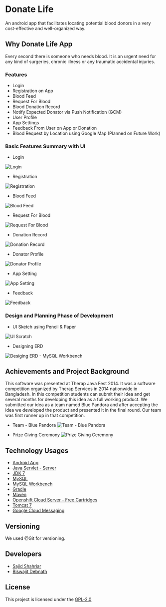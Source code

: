 # Donate Life

An android app that facilitates locating potential blood donors in a very cost-effective and well-organized way.

## Why Donate Life App
Every second there is someone who needs blood. It is an urgent need for any kind of surgeries, chronic illness or any traumatic accidental injuries.

### Features
* Login
* Registration on App
* Blood Feed
* Request For Blood
* Blood Donation Record
* Notify Expected Donator via Push Notification (GCM)
* User Profile
* App Settings
* Feedback From User on App or Donation
* Blood Request by Location using Google Map (Planned on Future Work)

### Basic Features Summary with UI

* Login

![Login](https://github.com/coderbdsust/Donate_Life/blob/master/features-images/UI-01.jpg)

* Registration

![Registration](https://github.com/coderbdsust/Donate_Life/blob/master/features-images/UI-02.jpg)

* Blood Feed

![Blood Feed](https://github.com/coderbdsust/Donate_Life/blob/master/features-images/UI-03.jpg)

* Request For Blood

![Request For Blood](https://github.com/coderbdsust/Donate_Life/blob/master/features-images/UI-04.jpg)

* Donation Record

![Donation Record](https://github.com/coderbdsust/Donate_Life/blob/master/features-images/UI-05.jpg)

* Donator Profile

![Donator Profile](https://github.com/coderbdsust/Donate_Life/blob/master/features-images/UI-06.jpg)

* App Setting

![App Setting](https://github.com/coderbdsust/Donate_Life/blob/master/features-images/UI-07.jpg)

* Feedback

![Feedback](https://github.com/coderbdsust/Donate_Life/blob/master/features-images/UI-08.jpg)

### Design and Planning Phase of Development

* UI Sketch using Pencil & Paper

![UI Scratch](https://github.com/coderbdsust/Donate_Life/blob/master/features-images/Design-UI-Sketch.png)

* Designing ERD

![Desiging ERD - MySQL Workbench](https://github.com/coderbdsust/Donate_Life/blob/master/features-images/Design-ERD.jpg)

## Achievements and Project Background
This software was presented at Therap Java Fest 2014. It was a software competition organized by Therap Services in 2014 nationwide in Bangladesh. In this competition students can submit their idea and get several months for developing this idea as a full working product. We submitted our idea as a team named Blue Pandora and after accepting the idea we developed the product and presented it in the final round. Our team was first runner up in that competition.  

* Team - Blue Pandora
![Team - Blue Pandora](https://github.com/coderbdsust/Donate_Life/blob/master/features-images/Donate-Life-Developer.jpg "Blue Pandora")

* Prize Giving Ceremony
![Prize Giving Ceremony](https://github.com/coderbdsust/Donate_Life/blob/master/features-images/Prize-Giving.jpg "Therap Java Fest 2014 Prize Giving Ceremony")

## Technology Usages

* [Android App](https://developer.android.com/ "Android Developer Page")
* [Java Servlet - Server](https://www.oracle.com/java/technologies/java-servlet-tec.html "Java Servlet")
* [JDK 7](https://www.oracle.com/de/java/technologies/javase/javase7-archive-downloads.html "JDK 7 Homepage")
* [MySQL](https://www.mysql.com/ "MySQL")
* [MySQL Workbench](https://www.mysql.com/products/workbench/ "MySQL Workbench")
* [Gradle](https://gradle.org/ "Gradle Homepage")
* [Maven](https://maven.apache.org/ "Maven Homepage")
* [Openshift Cloud Server - Free Cartridges](https://docs.openshift.com/ "Openshift Cloud Server")
* [Tomcat 7](http://tomcat.apache.org/tomcat-7.0-doc/ "Tomcat 7 Homepage")
* [Google Cloud Messaging](https://developers.google.com/cloud-messaging "GCM Homepage")

## Versioning

We used @Git for versioning.

## Developers

* [Sajid Shahriar](https://www.linkedin.com/in/raggedycoder-1993/ "Sajid Shahriar's LinkedIn Profile")
* [Biswajit Debnath](https://www.linkedin.com/in/coderbd/ "Biswajit Debnath's LinkedIn Profile")


## License

This project is licensed under the [GPL-2.0](https://opensource.org/licenses/GPL-2.0 "GPL-2.0 License Desc")

